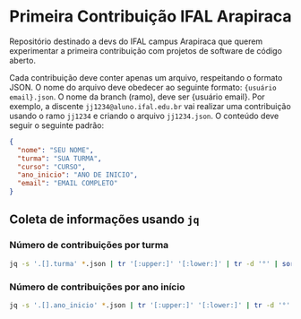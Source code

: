 # Primeira Contribuição IFAL Arapiraca

Repositório destinado a devs do IFAL campus Arapiraca que querem experimentar a primeira contribuição com projetos de software de código aberto.

Cada contribuição deve conter apenas um arquivo, respeitando o formato JSON. O nome do arquivo deve obedecer ao seguinte formato: `{usuário email}.json`. O nome da branch (ramo), deve ser {usuário email}. Por exemplo, a discente `jj1234@aluno.ifal.edu.br` vai realizar uma contribuição usando o ramo `jj1234` e criando o arquivo `jj1234.json`. O conteúdo deve seguir o seguinte padrão:

```json
{
  "nome": "SEU NOME",
  "turma": "SUA TURMA",
  "curso": "CURSO",
  "ano_inicio": "ANO DE INICIO",
  "email": "EMAIL COMPLETO"
}
```

## Coleta de informações usando `jq`

### Número de contribuições por turma

```sh
jq -s '.[].turma' *.json | tr '[:upper:]' '[:lower:]' | tr -d '°' | sort | uniq -ic
```

### Número de contribuições por ano início

```sh
jq -s '.[].ano_inicio' *.json | tr '[:upper:]' '[:lower:]' | tr -d '°' | sort | uniq -ic
```
